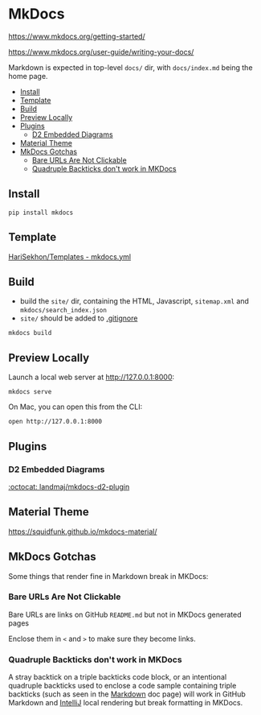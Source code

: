 # MkDocs

<https://www.mkdocs.org/getting-started/>

<https://www.mkdocs.org/user-guide/writing-your-docs/>

Markdown is expected in top-level `docs/` dir, with `docs/index.md` being the home page.

<!-- INDEX_START -->

- [Install](#install)
- [Template](#template)
- [Build](#build)
- [Preview Locally](#preview-locally)
- [Plugins](#plugins)
  - [D2 Embedded Diagrams](#d2-embedded-diagrams)
- [Material Theme](#material-theme)
- [MkDocs Gotchas](#mkdocs-gotchas)
  - [Bare URLs Are Not Clickable](#bare-urls-are-not-clickable)
  - [Quadruple Backticks don't work in MKDocs](#quadruple-backticks-dont-work-in-mkdocs)

<!-- INDEX_END -->

## Install

```shell
pip install mkdocs
```

## Template

[HariSekhon/Templates - mkdocs.yml](https://github.com/HariSekhon/Templates/blob/master/mkdocs.yml)

## Build

- build the `site/` dir, containing the HTML, Javascript, `sitemap.xml` and `mkdocs/search_index.json`
- `site/` should be added to [.gitignore](https://github.com/HariSekhon/DevOps-Bash-tools/blob/master/.gitignore)

```shell
mkdocs build
```

## Preview Locally

Launch a local web server at <http://127.0.0.1:8000>:

```shell
mkdocs serve
```

On Mac, you can open this from the CLI:

```shell
open http://127.0.0.1:8000
```

## Plugins

### D2 Embedded Diagrams

[:octocat: landmaj/mkdocs-d2-plugin](https://github.com/landmaj/mkdocs-d2-plugin)

## Material Theme

<https://squidfunk.github.io/mkdocs-material/>

## MkDocs Gotchas

Some things that render fine in Markdown break in MKDocs:

### Bare URLs Are Not Clickable

Bare URLs are links on GitHub `README.md` but not in MKDocs generated pages

Enclose them in `<` and `>` to make sure they become links.

### Quadruple Backticks don't work in MKDocs

A stray backtick on a triple backticks code block,
or an intentional quadruple backticks used to enclose a code sample containing
triple backticks (such as seen in the [Markdown](markdown.md) doc page) will work in GitHub Markdown
and [IntelliJ](intellij.md) local rendering
but break formatting in MKDocs.
